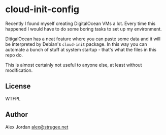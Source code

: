 # cloud-init-config

Recently I found myself creating DigitalOcean VMs a lot. Every time this happened I would have to do some boring tasks to set up my environment.

DitigalOcean has a neat feature where you can paste some data and it will be interpreted by Debian's `cloud-init` package. In this way you can automate a bunch of stuff at system startup - that's what the files in this repo do.

This is almost certainly not useful to anyone else, at least without modification.

## License

WTFPL

## Author

Alex Jordan <alex@strugee.net>
